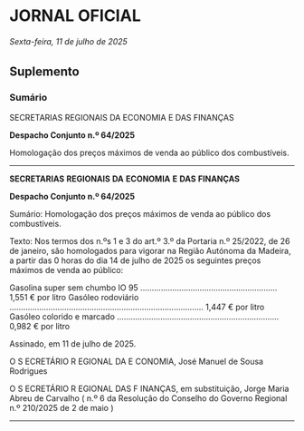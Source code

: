 # JORNAL OFICIAL

###### Sexta-feira, 11 de julho de 2025

## **Suplemento**

### **Sumário**

SECRETARIAS REGIONAIS DA ECONOMIA E DAS FINANÇAS

**Despacho Conjunto n.º 64/2025**

Homologação dos preços máximos de venda ao público dos combustíveis.




---

**SECRETARIAS** **REGIONAIS** **DA** **ECONOMIA** **E** **DAS** **FINANÇAS**


**Despacho Conjunto n.º 64/2025**


Sumário:
Homologação dos preços máximos de venda ao público dos combustíveis.

Texto:
Nos termos dos n.ºs 1 e 3 do art.º 3.º da Portaria n.º 25/2022, de 26 de janeiro, são homologados para vigorar na Região
Autónoma da Madeira, a partir das 0 horas do dia 14 de julho de 2025 os seguintes preços máximos de venda ao público:


Gasolina super sem chumbo IO 95 ............................................................ 1,551 € por litro
Gasóleo rodoviário ..................................................................................... 1,447 € por litro
Gasóleo colorido e marcado ....................................................................... 0,982 € por litro

Assinado, em 11 de julho de 2025.

O S ECRETÁRIO R EGIONAL DA E CONOMIA, José Manuel de Sousa Rodrigues

O S ECRETÁRIO R EGIONAL DAS F INANÇAS, em substituição, Jorge Maria Abreu de Carvalho
( n.º 6 da Resolução do Conselho do Governo Regional n.º 210/2025 de 2 de maio )




---
